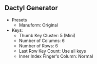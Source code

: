 ## Dactyl Generator

- Presets
    - Manuform: Original
- Keys:
    - Thumb Key Cluster: 5 (Mini)
    - Number of Columns: 6
    - Number of Rows: 6
    - Last Row Key Count: Use all keys
    - Inner Index Finger's Column: Normal

